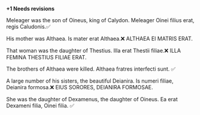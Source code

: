 **+1 Needs revisions**

Meleager was the son of Oineus, king of Calydon.
  Meleager Oinei filius erat, regis Caludonis.✅
  
His mother was Althaea. 
  Is mater erat Althaea.❌ ALTHAEA EI MATRIS ERAT.
  
That woman was the daughter of Thestius.
  Illa erat Thestii filiae.❌ ILLA FEMINA THESTIUS FILIAE ERAT. 
  
The brothers of Althaea were killed.
  Althaea fratres interfecti sunt. ✅
  
A large number of his sisters, the beautiful Deianira.
Is numeri filiae, Deianira formosa.❌ EIUS SORORES, DEIANIRA FORMOSAE. 
  
She was the daughter of Dexamenus,  the daughter of Oineus.
  Ea erat Dexameni filia, Oinei filia. ✅
